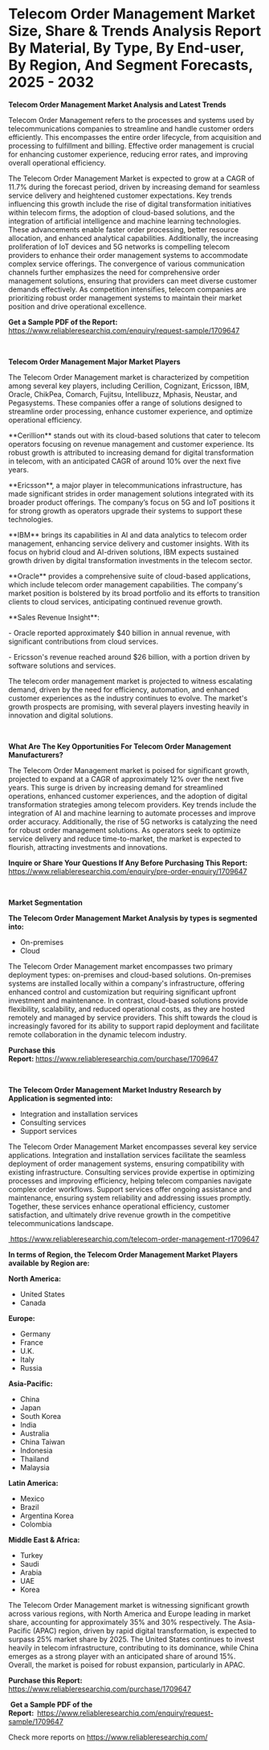 <p><h1>Telecom Order Management Market Size, Share & Trends Analysis Report By Material, By Type, By End-user, By Region, And Segment Forecasts, 2025 - 2032</h1></p><p><strong>Telecom Order Management Market Analysis and Latest Trends</strong></p>
<p><p>Telecom Order Management refers to the processes and systems used by telecommunications companies to streamline and handle customer orders efficiently. This encompasses the entire order lifecycle, from acquisition and processing to fulfillment and billing. Effective order management is crucial for enhancing customer experience, reducing error rates, and improving overall operational efficiency.</p><p>The Telecom Order Management Market is expected to grow at a CAGR of 11.7% during the forecast period, driven by increasing demand for seamless service delivery and heightened customer expectations. Key trends influencing this growth include the rise of digital transformation initiatives within telecom firms, the adoption of cloud-based solutions, and the integration of artificial intelligence and machine learning technologies. These advancements enable faster order processing, better resource allocation, and enhanced analytical capabilities. Additionally, the increasing proliferation of IoT devices and 5G networks is compelling telecom providers to enhance their order management systems to accommodate complex service offerings. The convergence of various communication channels further emphasizes the need for comprehensive order management solutions, ensuring that providers can meet diverse customer demands effectively. As competition intensifies, telecom companies are prioritizing robust order management systems to maintain their market position and drive operational excellence.</p></p>
<p><strong>Get a Sample PDF of the Report:&nbsp;</strong> <a href="https://www.reliableresearchiq.com/enquiry/request-sample/1709647?utm_campaign=2730&utm_medium=2&utm_source=Github&utm_content=ia&utm_term=09032025&utm_id=telecom-order-management">https://www.reliableresearchiq.com/enquiry/request-sample/1709647</a></p>
<p>&nbsp;</p>
<p><strong>Telecom Order Management Major Market Players</strong></p>
<p><p>The Telecom Order Management market is characterized by competition among several key players, including Cerillion, Cognizant, Ericsson, IBM, Oracle, ChikPea, Comarch, Fujitsu, Intellibuzz, Mphasis, Neustar, and Pegasystems. These companies offer a range of solutions designed to streamline order processing, enhance customer experience, and optimize operational efficiency.</p><p>**Cerillion** stands out with its cloud-based solutions that cater to telecom operators focusing on revenue management and customer experience. Its robust growth is attributed to increasing demand for digital transformation in telecom, with an anticipated CAGR of around 10% over the next five years.</p><p>**Ericsson**, a major player in telecommunications infrastructure, has made significant strides in order management solutions integrated with its broader product offerings. The company’s focus on 5G and IoT positions it for strong growth as operators upgrade their systems to support these technologies.</p><p>**IBM** brings its capabilities in AI and data analytics to telecom order management, enhancing service delivery and customer insights. With its focus on hybrid cloud and AI-driven solutions, IBM expects sustained growth driven by digital transformation investments in the telecom sector.</p><p>**Oracle** provides a comprehensive suite of cloud-based applications, which include telecom order management capabilities. The company's market position is bolstered by its broad portfolio and its efforts to transition clients to cloud services, anticipating continued revenue growth.</p><p>**Sales Revenue Insight**: </p><p>- Oracle reported approximately $40 billion in annual revenue, with significant contributions from cloud services.</p><p>- Ericsson's revenue reached around $26 billion, with a portion driven by software solutions and services.</p><p>The telecom order management market is projected to witness escalating demand, driven by the need for efficiency, automation, and enhanced customer experiences as the industry continues to evolve. The market's growth prospects are promising, with several players investing heavily in innovation and digital solutions.</p></p>
<p>&nbsp;</p>
<p><strong>What Are The Key Opportunities For Telecom Order Management Manufacturers?</strong></p>
<p><p>The Telecom Order Management market is poised for significant growth, projected to expand at a CAGR of approximately 12% over the next five years. This surge is driven by increasing demand for streamlined operations, enhanced customer experiences, and the adoption of digital transformation strategies among telecom providers. Key trends include the integration of AI and machine learning to automate processes and improve order accuracy. Additionally, the rise of 5G networks is catalyzing the need for robust order management solutions. As operators seek to optimize service delivery and reduce time-to-market, the market is expected to flourish, attracting investments and innovations.</p></p>
<p><strong>Inquire or Share Your Questions If Any Before Purchasing This Report:</strong> <a href="https://www.reliableresearchiq.com/enquiry/pre-order-enquiry/1709647?utm_campaign=2730&utm_medium=2&utm_source=Github&utm_content=ia&utm_term=09032025&utm_id=telecom-order-management">https://www.reliableresearchiq.com/enquiry/pre-order-enquiry/1709647</a></p>
<p>&nbsp;</p>
<p><strong>Market Segmentation</strong></p>
<p><strong>The Telecom Order Management Market Analysis by types is segmented into:</strong></p>
<p><ul><li>On-premises</li><li>Cloud</li></ul></p>
<p><p>The Telecom Order Management market encompasses two primary deployment types: on-premises and cloud-based solutions. On-premises systems are installed locally within a company's infrastructure, offering enhanced control and customization but requiring significant upfront investment and maintenance. In contrast, cloud-based solutions provide flexibility, scalability, and reduced operational costs, as they are hosted remotely and managed by service providers. This shift towards the cloud is increasingly favored for its ability to support rapid deployment and facilitate remote collaboration in the dynamic telecom industry.</p></p>
<p><strong>Purchase this Report:&nbsp;</strong><a href="https://www.reliableresearchiq.com/purchase/1709647?utm_campaign=2730&utm_medium=2&utm_source=Github&utm_content=ia&utm_term=09032025&utm_id=telecom-order-management">https://www.reliableresearchiq.com/purchase/1709647</a></p>
<p>&nbsp;</p>
<p><strong>The Telecom Order Management Market Industry Research by Application is segmented into:</strong></p>
<p><ul><li>Integration and installation services</li><li>Consulting services</li><li>Support services</li></ul></p>
<p><p>The Telecom Order Management Market encompasses several key service applications. Integration and installation services facilitate the seamless deployment of order management systems, ensuring compatibility with existing infrastructure. Consulting services provide expertise in optimizing processes and improving efficiency, helping telecom companies navigate complex order workflows. Support services offer ongoing assistance and maintenance, ensuring system reliability and addressing issues promptly. Together, these services enhance operational efficiency, customer satisfaction, and ultimately drive revenue growth in the competitive telecommunications landscape.</p></p>
<p><a href="https://www.reliableresearchiq.com/telecom-order-management-r1709647?utm_campaign=2730&utm_medium=2&utm_source=Github&utm_content=ia&utm_term=09032025&utm_id=telecom-order-management">&nbsp;https://www.reliableresearchiq.com/telecom-order-management-r1709647</a></p>
<p><strong>In terms of Region, the Telecom Order Management Market Players available by Region are:</strong></p>
<p>
    <p> <strong> North America: </strong>
        <ul>
            <li>United States</li>
            <li>Canada</li>
        </ul>
        </p> 
    <p> <strong> Europe: </strong>
        <ul>
            <li>Germany</li>
            <li>France</li>
            <li>U.K.</li>
            <li>Italy</li>
            <li>Russia</li>
        </ul>
        </p> 
    <p> <strong> Asia-Pacific: </strong>
        <ul>
            <li>China</li>
            <li>Japan</li>
            <li>South Korea</li>
            <li>India</li>
            <li>Australia</li>
            <li>China Taiwan</li>
            <li>Indonesia</li>
            <li>Thailand</li>
            <li>Malaysia</li>
        </ul>
        </p> 
    <p> <strong> Latin America: </strong>
        <ul>
            <li>Mexico</li>
            <li>Brazil</li>
            <li>Argentina Korea</li>
            <li>Colombia</li>
        </ul>
        </p> 
    <p> <strong> Middle East & Africa: </strong>
        <ul>
            <li>Turkey</li>
            <li>Saudi</li>
            <li>Arabia</li>
            <li>UAE</li>
            <li>Korea</li>
        </ul>
    </p>
    </p>
<p><p>The Telecom Order Management market is witnessing significant growth across various regions, with North America and Europe leading in market share, accounting for approximately 35% and 30% respectively. The Asia-Pacific (APAC) region, driven by rapid digital transformation, is expected to surpass 25% market share by 2025. The United States continues to invest heavily in telecom infrastructure, contributing to its dominance, while China emerges as a strong player with an anticipated share of around 15%. Overall, the market is poised for robust expansion, particularly in APAC.</p></p>
<p><strong>Purchase this Report: </strong><a href="https://www.reliableresearchiq.com/purchase/1709647?utm_campaign=2730&utm_medium=2&utm_source=Github&utm_content=ia&utm_term=09032025&utm_id=telecom-order-management">https://www.reliableresearchiq.com/purchase/1709647</a></p>
<p>&nbsp;<strong>Get a Sample PDF of the Report:&nbsp;&nbsp;</strong><a href="https://www.reliableresearchiq.com/enquiry/request-sample/1709647?utm_campaign=2730&utm_medium=2&utm_source=Github&utm_content=ia&utm_term=09032025&utm_id=telecom-order-management">https://www.reliableresearchiq.com/enquiry/request-sample/1709647</a></p>
<p><strong></strong></p>
<p>Check more reports on <a href="https://www.reliableresearchiq.com/?utm_campaign=2730&utm_medium=2&utm_source=Github&utm_content=ia&utm_term=09032025&utm_id=telecom-order-management">https://www.reliableresearchiq.com/</a></p>